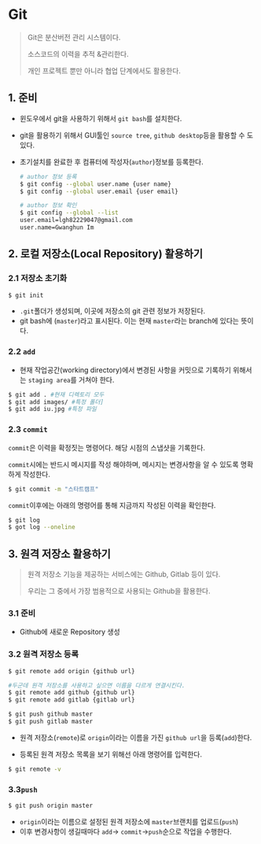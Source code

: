 #  Git

> Git은 분산버전 관리 시스템이다.
>
> 소스코드의 이력을 추적 &관리한다. 
>
> 개인 프로젝트 뿐만 아니라 협업 단계에서도 활용한다. 



## 1. 준비

- 윈도우에서 git을 사용하기 위해서 `git bash`를 설치한다.

- git을 활용하기 위해서 GUI툴인 `source tree`, `github desktop`등을 활용할 수 도 있다. 

- 초기설치를 완료한 후 컴퓨터에 작성자(`author`)정보를 등록한다.

  ```bash
  # author 정보 등록
  $ git config --global user.name {user name}
  $ git config --global user.email {user email}
  
  # author 정보 확인
  $ git config --global --list
  user.email=lgh82229047@gmail.com
  user.name=Gwanghun Im
  
  ```



## 2. 로컬 저장소(Local Repository) 활용하기

### 2.1 저장소 초기화

```bash
$ git init
```

- `.git`폴더가 생성되며, 이곳에 저장소의 git 관련 정보가 저장된다. 
- git bash에 (`master`)라고 표시된다.  이는 현재 `master`라는 branch에 있다는 뜻이다. 



### 2.2 `add`

- 현재 작업공간(working directory)에서 변경된 사항을 커밋으로 기록하기 위해서는 `staging area`를 거쳐야 한다. 

```bash
$ git add . #현재 디렉토리 모두
$ git add images/ #특정 폴더]
$ git add iu.jpg #특정 파일
```



### 2.3 `commit`

`commit`은 이력을 확정짓는 명령어다. 해당 시점의 스냅샷을 기록한다. 

`commit`시에는 반드시 메시지를 작성 해야하며, 메시지는 변경사항을 알 수 있도록 명확하게 작성한다. 

```bash
$ git commit -m "스타트캠프"
```

`commit`이후에는 아래의 명령어를 통해 지금까지 작성된 이력을 확인한다. 

```bash
$ git log
$ got log --oneline
```



## 3. 원격 저장소 활용하기

> 원격 저장소 기능을 제공하는 서비스에는 Github, Gitlab 등이 있다. 
>
> 우리는 그 중에서 가장 범용적으로 사용되는 Github을 활용한다.

### 3.1 준비

- Github에 새로운 Repository 생성



### 3.2 원격 저장소 등록

```bash
$ git remote add origin {github url}

#두군데 원격 저장소를 사용하고 싶으면 이름을 다르게 연결시킨다. 
$ git remote add github {github url}
$ git remote add gitlab {gitlab url}

$ git push github master
$ git push gitlab master
```

- 원격 저장소(`remote`)로 `origin`이라는 이름을 가진 `github url`을 등록(`add`)한다.

- 등록된 원격 저장소 목록을 보기 위해선 아래 명령어를 입력한다.

```bash
$ git remote -v
```



### 3.3`push`

```bash
$ git push origin master
```

- `origin`이라는 이름으로 설정된 원격 저장소에 `master`브랜치를 업로드(`push`)
- 이후 변경사항이 생길때마다 `add`-> `commit`->`push`순으로 작업을 수행한다.


